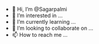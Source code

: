 - 👋 Hi, I’m @Sagarpalmi
- 👀 I’m interested in ...
- 🌱 I’m currently learning ...
- 💞️ I’m looking to collaborate on ...
- 📫 How to reach me ...

<!---
Sagarpalmi/Sagarpalmi is a ✨ special ✨ repository because its `README.md` (this file) appears on your GitHub profile.
You can click the Preview link to take a look at your changes.
--->
